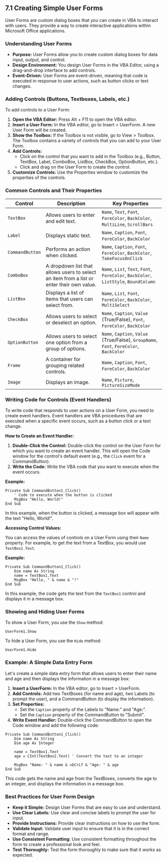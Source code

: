 ## 7.1 Creating Simple User Forms

User Forms are custom dialog boxes that you can create in VBA to interact with users. They provide a way to create interactive applications within Microsoft Office applications.

### Understanding User Forms

-   **Purpose:** User Forms allow you to create custom dialog boxes for data input, output, and control.
-   **Design Environment:** You design User Forms in the VBA Editor, using a drag-and-drop interface to add controls.
-   **Event-Driven:** User Forms are event-driven, meaning that code is executed in response to user actions, such as button clicks or text changes.

### Adding Controls (Buttons, Textboxes, Labels, etc.)

To add controls to a User Form:

1.  **Open the VBA Editor:** Press Alt + F11 to open the VBA editor.
2.  **Insert a User Form:** In the VBA editor, go to Insert > UserForm. A new User Form will be created.
3.  **Show the Toolbox:** If the Toolbox is not visible, go to View > Toolbox. The Toolbox contains a variety of controls that you can add to your User Form.
4.  **Add Controls:**
    -   Click on the control that you want to add in the Toolbox (e.g., Button, TextBox, Label, ComboBox, ListBox, CheckBox, OptionButton, etc.).
    -   Click and drag on the User Form to create the control.
5.  **Customize Controls:** Use the Properties window to customize the properties of the controls.

### Common Controls and Their Properties

| Control | Description | Key Properties |
|---|---|---|
| `TextBox` | Allows users to enter and edit text. | `Name`, `Text`, `Font`, `ForeColor`, `BackColor`, `MultiLine`, `ScrollBars` |
| `Label` | Displays static text. | `Name`, `Caption`, `Font`, `ForeColor`, `BackColor` |
| `CommandButton` | Performs an action when clicked. | `Name`, `Caption`, `Font`, `ForeColor`, `BackColor`, `TakeFocusOnClick` |
| `ComboBox` | A dropdown list that allows users to select an item from a list or enter their own value. | `Name`, `List`, `Text`, `Font`, `ForeColor`, `BackColor`, `ListStyle`, `BoundColumn` |
| `ListBox` | Displays a list of items that users can select from. | `Name`, `List`, `Font`, `ForeColor`, `BackColor`, `MultiSelect` |
| `CheckBox` | Allows users to select or deselect an option. | `Name`, `Caption`, `Value` (True/False), `Font`, `ForeColor`, `BackColor` |
| `OptionButton` | Allows users to select one option from a group of options. | `Name`, `Caption`, `Value` (True/False), `GroupName`, `Font`, `ForeColor`, `BackColor` |
| `Frame` | A container for grouping related controls. | `Name`, `Caption`, `Font`, `ForeColor`, `BackColor` |
| `Image` | Displays an image. | `Name`, `Picture`, `PictureSizeMode` |

### Writing Code for Controls (Event Handlers)

To write code that responds to user actions on a User Form, you need to create event handlers. Event handlers are VBA procedures that are executed when a specific event occurs, such as a button click or a text change.

**How to Create an Event Handler:**

1.  **Double-Click the Control:** Double-click the control on the User Form for which you want to create an event handler. This will open the Code window for the control's default event (e.g., the `Click` event for a CommandButton).
2.  **Write the Code:** Write the VBA code that you want to execute when the event occurs.

**Example:**

```vba
Private Sub CommandButton1_Click()
    ' Code to execute when the button is clicked
    MsgBox "Hello, World!"
End Sub
```

In this example, when the button is clicked, a message box will appear with the text "Hello, World!".

**Accessing Control Values:**

You can access the values of controls on a User Form using their `Name` property. For example, to get the text from a TextBox, you would use `TextBox1.Text`.

**Example:**

```vba
Private Sub CommandButton1_Click()
    Dim name As String
    name = TextBox1.Text
    MsgBox "Hello, " & name & "!"
End Sub
```

In this example, the code gets the text from the `TextBox1` control and displays it in a message box.

### Showing and Hiding User Forms

To show a User Form, you use the `Show` method:

```vba
UserForm1.Show
```

To hide a User Form, you use the `Hide` method:

```vba
UserForm1.Hide
```

### Example: A Simple Data Entry Form

Let's create a simple data entry form that allows users to enter their name and age and then displays the information in a message box:

1.  **Insert a UserForm:** In the VBA editor, go to Insert > UserForm.
2.  **Add Controls:** Add two TextBoxes (for name and age), two Labels (to prompt the user), and a CommandButton (to display the information).
3.  **Set Properties:**
    -   Set the `Caption` property of the Labels to "Name:" and "Age:".
    -   Set the `Caption` property of the CommandButton to "Submit".
4.  **Write Event Handler:** Double-click the CommandButton to open the Code window and add the following code:

```vba
Private Sub CommandButton1_Click()
    Dim name As String
    Dim age As Integer
    
    name = TextBox1.Text
    age = CInt(TextBox2.Text) ' Convert the text to an integer
    
    MsgBox "Name: " & name & vbCrLf & "Age: " & age
End Sub
```

This code gets the name and age from the TextBoxes, converts the age to an integer, and displays the information in a message box.

### Best Practices for User Form Design

-   **Keep it Simple:** Design User Forms that are easy to use and understand.
-   **Use Clear Labels:** Use clear and concise labels to prompt the user for input.
-   **Provide Instructions:** Provide clear instructions on how to use the form.
-   **Validate Input:** Validate user input to ensure that it is in the correct format and range.
-   **Use Consistent Formatting:** Use consistent formatting throughout the form to create a professional look and feel.
-   **Test Thoroughly:** Test the form thoroughly to make sure that it works as expected.
